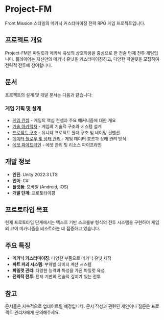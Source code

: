 # Project-FM

Front Mission 스타일의 메카닉 커스터마이징 전략 RPG 게임 프로젝트입니다.

## 프로젝트 개요

Project-FM은 파일럿과 메카닉 유닛의 상호작용을 중심으로 한 전술 턴제 전투 게임입니다.
플레이어는 자신만의 메카닉 유닛을 커스터마이징하고, 다양한 파일럿을 모집하여 전략적 전투에 참여합니다.

## 문서

프로젝트의 설계 및 개발 문서는 다음과 같습니다:

### 게임 기획 및 설계
- [게임 컨셉](./docs/game-concept.md) - 게임의 핵심 컨셉과 주요 메커니즘에 대한 개요
- [기술 아키텍처](./docs/architecture.md) - 게임의 기술적 구조와 시스템 설계
- [프로젝트 구조](./docs/project-structure.md) - 유니티 프로젝트 폴더 구조 및 네이밍 컨벤션
- [데이터 플로우 및 상태 관리](./docs/data-flow.md) - 게임 데이터 흐름과 상태 관리 방식
- [에셋 파이프라인](./docs/asset-pipeline.md) - 에셋 관리 및 리소스 파이프라인

## 개발 정보

- **엔진**: Unity 2022.3 LTS
- **언어**: C#
- **플랫폼**: 모바일 (Android, iOS)
- **개발 단계**: 프로토타이핑

## 프로토타입 목표

현재 프로토타입 단계에서는 텍스트 기반 스크롤뷰 형식의 전투 시스템을 구현하여 게임의 코어 메카니즘을 테스트하는 데 집중하고 있습니다.

## 주요 특징

- **메카닉 커스터마이징**: 다양한 부품으로 메카닉 유닛 제작
- **파트 파괴 시스템**: 부위별 데미지 계산 시스템
- **파일럿 관리**: 다양한 능력과 특성을 가진 파일럿 육성
- **전략적 전투**: 턴제 기반의 전술적 깊이가 있는 전투

## 참고

문서들은 지속적으로 업데이트될 예정입니다. 문서 작성과 관련된 제안이나 질문은 프로젝트 관리자에게 문의해주세요.